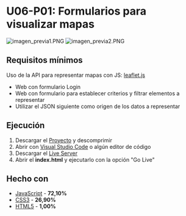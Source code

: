 # U06-P01: Formularios para visualizar mapas

![imagen_previa1.PNG](https://github.com/Ayoamaro/formulario_mapas.github.io/blob/master/img/imagen_previa1.PNG?raw=true)
![imagen_previa2.PNG](https://github.com/Ayoamaro/formulario_mapas.github.io/blob/master/img/imagen_previa2.PNG?raw=true)

## Requisitos mínimos
Uso de la API para representar mapas con JS: [leaflet.js](https://leafletjs.com)
* Web con formulario Login
* Web con formulario para establecer criterios y filtrar elementos a representar
* Utilizar el JSON siguiente como origen de los datos a representar

## Ejecución
1. Descargar el [Proyecto](https://bit.ly/2ZzvBPB) y descomprimir
2. Abrir con [Visual Studio Code](https://code.visualstudio.com) o algún editor de código
3. Descargar el [Live Server](https://bit.ly/3elOzNx)
3. Abrir el **index.html** y ejecutarlo con la opción "Go Live"

## Hecho con
* [JavaScript](https://developer.mozilla.org/es/docs/Web/JavaScript) - **72,10%**
* [CSS3](https://developer.mozilla.org/es/docs/Archive/CSS3) - **26,90%**
* [HTML5](https://developer.mozilla.org/es/docs/HTML/HTML5) - **1,00%**
